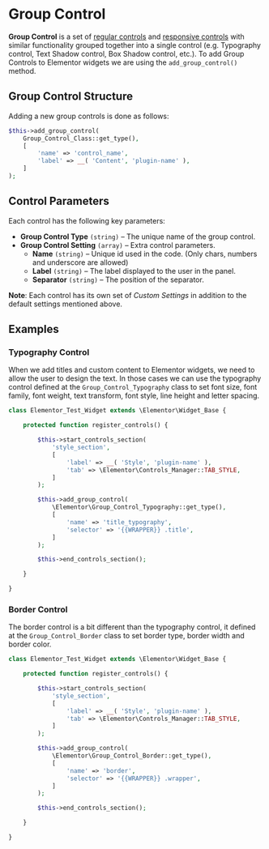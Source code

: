 # Group Control

**Group Control** is a set of [regular controls](./regular-control) and [responsive controls](./responsive-control) with similar functionality grouped together into a single control (e.g. Typography control, Text Shadow control, Box Shadow control, etc.). To add Group Controls to Elementor widgets we are using the `add_group_control()` method.

## Group Control Structure

Adding a new group controls is done as follows:

```php
$this->add_group_control(
	Group_Control_Class::get_type(),
	[
		'name' => 'control_name',
		'label' => __( 'Content', 'plugin-name' ),
	]
);
```

## Control Parameters

Each control has the following key parameters:

* **Group Control Type** `(string)` – The unique name of the group control.
* **Group Control Setting** `(array)` – Extra control parameters.
  * **Name** `(string)` – Unique id used in the code. (Only chars, numbers and underscore are allowed)
  * **Label** `(string)` – The label displayed to the user in the panel.
  * **Separator** `(string)` – The position of the separator.

**Note**: Each control has its own set of *Custom Settings* in addition to the default settings mentioned above.

## Examples

### Typography Control

When we add titles and custom content to Elementor widgets, we need to allow the user to design the text. In those cases we can use the typography control defined at the `Group_Control_Typography` class to set font size, font family, font weight, text transform, font style, line height and letter spacing.

```php {13-19}
class Elementor_Test_Widget extends \Elementor\Widget_Base {

	protected function register_controls() {

		$this->start_controls_section(
			'style_section',
			[
				'label' => __( 'Style', 'plugin-name' ),
				'tab' => \Elementor\Controls_Manager::TAB_STYLE,
			]
		);

		$this->add_group_control(
			\Elementor\Group_Control_Typography::get_type(),
			[
				'name' => 'title_typography',
				'selector' => '{{WRAPPER}} .title',
			]
		);

		$this->end_controls_section();

	}

}
```

### Border Control

The border control is a bit different than the typography control, it defined at the `Group_Control_Border` class to set border type, border width and border color.

```php {13-19}
class Elementor_Test_Widget extends \Elementor\Widget_Base {

	protected function register_controls() {

		$this->start_controls_section(
			'style_section',
			[
				'label' => __( 'Style', 'plugin-name' ),
				'tab' => \Elementor\Controls_Manager::TAB_STYLE,
			]
		);

		$this->add_group_control(
			\Elementor\Group_Control_Border::get_type(),
			[
				'name' => 'border',
				'selector' => '{{WRAPPER}} .wrapper',
			]
		);

		$this->end_controls_section();

	}

}
```
